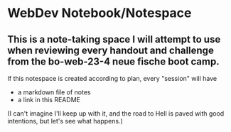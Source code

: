 # WebDev Notebook/Notespace

## This is a note-taking space I will attempt to use when reviewing every handout and challenge from the bo-web-23-4 neue fische boot camp.

If this notespace is created according to plan, every "session" will have 
- a markdown file of notes
- a link in this README

(I can't imagine I'll keep up with it, and the road to Hell is paved with good intentions, but let's see what happens.)